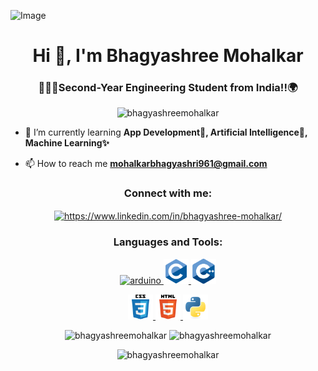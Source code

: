 ![Image](https://github.com/user-attachments/assets/61eefa96-95ed-4f7c-970f-b474cd01c84a)
<h1 align="center">Hi 👋, I'm Bhagyashree Mohalkar</h1>
<h3 align="center">👩🏽‍💻Second-Year Engineering Student from India!!🌍</h3>

<p align="center"> <img src="https://komarev.com/ghpvc/?username=bhagyashreemohalkar&label=Profile%20views&color=0e75b6&style=flat" alt="bhagyashreemohalkar" /> </p>

- 🌱 I’m currently learning **App Development📱, Artificial Intelligence🤖, Machine Learning✨**

- 📫 How to reach me **mohalkarbhagyashri961@gmail.com**

<h3 align="center">Connect with me:</h3>
<p align="center">
<a href="[https://linkedin.com/in/https://www.linkedin.com/in/bhagyashree-mohalkar/](https://www.linkedin.com/in/bhagyashree-mohalkar/)" target="blank"><img align="center" src="https://raw.githubusercontent.com/rahuldkjain/github-profile-readme-generator/master/src/images/icons/Social/linked-in-alt.svg" alt="https://www.linkedin.com/in/bhagyashree-mohalkar/" height="30" width="40" /></a>
</p>

<h3 align="center">Languages and Tools:</h3>
<p align="center"> 
  <a href="https://www.arduino.cc/" target="_blank" rel="noreferrer"> <img src="https://cdn.worldvectorlogo.com/logos/arduino-1.svg" alt="arduino" width="40" height="40"/> </a> 
  <a href="https://www.cprogramming.com/" target="_blank" rel="noreferrer"> <img src="https://raw.githubusercontent.com/devicons/devicon/master/icons/c/c-original.svg" alt="c" width="40" height="40"/> </a> 
  <a href="https://www.w3schools.com/cpp/" target="_blank" rel="noreferrer"> <img src="https://raw.githubusercontent.com/devicons/devicon/master/icons/cplusplus/cplusplus-original.svg" alt="cplusplus" width="40" height="40"/> </a> 
</p>
<p align="center">
  <a href="https://www.w3schools.com/css/" target="_blank" rel="noreferrer"> <img src="https://raw.githubusercontent.com/devicons/devicon/master/icons/css3/css3-original-wordmark.svg" alt="css3" width="40" height="40"/> </a>
  <a href="https://www.w3.org/html/" target="_blank" rel="noreferrer"> <img src="https://raw.githubusercontent.com/devicons/devicon/master/icons/html5/html5-original-wordmark.svg" alt="html5" width="40" height="40"/> </a>
  <a href="https://www.python.org" target="_blank" rel="noreferrer"> <img src="https://raw.githubusercontent.com/devicons/devicon/master/icons/python/python-original.svg" alt="python" width="40" height="40"/> </a>
</p>

<p align="center">
  <img src="https://github-readme-stats.vercel.app/api/top-langs?username=bhagyashreemohalkar&show_icons=true&locale=en&layout=compact" alt="bhagyashreemohalkar" />
  <img src="https://github-readme-stats.vercel.app/api?username=bhagyashreemohalkar&show_icons=true&locale=en" alt="bhagyashreemohalkar" />
</p>

<p align="center">
  <img src="https://github-readme-streak-stats.herokuapp.com/?user=bhagyashreemohalkar&" alt="bhagyashreemohalkar" />
</p>
